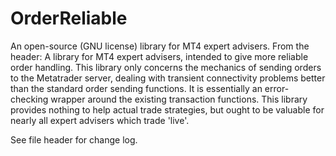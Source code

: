 # OrderReliable
An open-source (GNU license) library for MT4 expert advisers.
From the header:
A library for MT4 expert advisers, intended to give more reliable order handling.	This library only concerns the mechanics of sending orders to the Metatrader server, dealing with transient connectivity problems better than the standard order sending functions.  It is essentially an error-checking wrapper around the existing transaction functions. This library provides nothing to help actual trade strategies, but ought to be valuable for nearly all expert advisers which trade 'live'.

See file header for change log.
